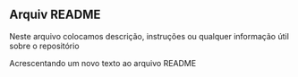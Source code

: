 ## **Arquiv README**

Neste arquivo  colocamos descrição, instruções ou qualquer 
informação útil sobre o repositório

Acrescentando um novo texto ao arquivo README